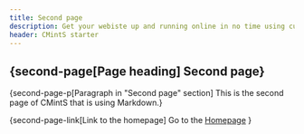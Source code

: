 ```yaml
---
title: Second page
description: Get your webiste up and running online in no time using current starter
header: CMintS starter
---
```


## {second-page[Page heading] Second page}

{second-page-p[Paragraph in "Second page" section] This is the second page of <fix>CMintS</fix> that is using <fix>Markdown</fix>.}

{second-page-link[Link to the homepage]
Go to the [Homepage](/)
}
